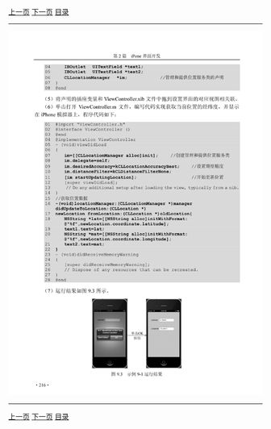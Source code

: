 [上一页](227.md) [下一页](229.md) [目录](../README.md)

***

![228](../images/228.png)

***

[上一页](227.md) [下一页](229.md) [目录](../README.md)
